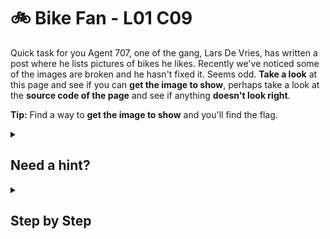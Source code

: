 # 🚲 Bike Fan - L01 C09

Quick task for you Agent 707, one of the gang, Lars De Vries, has written a post where he lists pictures of bikes he likes. Recently we've noticed some of the images are broken and he hasn't fixed it. Seems odd. **Take a look** at this page and see if you can **get the image to show**, perhaps take a look at the **source code of the page** and see if anything **doesn't look right**.

**Tip:** Find a way to **get the image to show** and you'll find the flag.

<details><summary>

## Need a hint?</summary>

> 💡 Hint: The broken image seems to be missing a file extension. Try adding some common image file extensions and see if you can get it to show. Your browser has "Dev Tools" and an "Element Inspector", within it, that can help with this.

</details>

<details><summary>

## Step by Step</summary>

- Right click on the photo link that is not properly showing on the website and use **inspect element**.

![image of what the link looks like in element inspector](/assets/bikefan1.png)

- Add `.jpg` to the end of the link.
- The flag should appear in the newly uploaded image.

</details>
